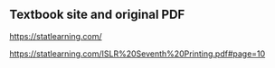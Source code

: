 
## Textbook site and original PDF

https://statlearning.com/

https://statlearning.com/ISLR%20Seventh%20Printing.pdf#page=10

